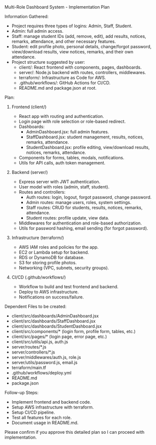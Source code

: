 Multi-Role Dashboard System - Implementation Plan

Information Gathered:
- Project requires three types of logins: Admin, Staff, Student.
- Admin: full admin access.
- Staff: manage student IDs (add, remove, edit), add results, notices, remarks, attendance, and other necessary features.
- Student: edit profile photo, personal details, change/forgot password, view/download results, view notices, remarks, and their own attendance.
- Project structure suggested by user:
  - client/: React frontend with components, pages, dashboards.
  - server/: Node.js backend with routes, controllers, middlewares.
  - terraform/: Infrastructure as Code for AWS.
  - .github/workflows/: GitHub Actions for CI/CD.
  - README.md and package.json at root.

Plan:

1. Frontend (client/)
   - React app with routing and authentication.
   - Login page with role selection or role-based redirect.
   - Dashboards:
     - AdminDashboard.jsx: full admin features.
     - StaffDashboard.jsx: student management, results, notices, remarks, attendance.
     - StudentDashboard.jsx: profile editing, view/download results, notices, remarks, attendance.
   - Components for forms, tables, modals, notifications.
   - Utils for API calls, auth token management.

2. Backend (server/)
   - Express server with JWT authentication.
   - User model with roles (admin, staff, student).
   - Routes and controllers:
     - Auth routes: login, logout, forgot password, change password.
     - Admin routes: manage users, roles, system settings.
     - Staff routes: CRUD for students, results, notices, remarks, attendance.
     - Student routes: profile update, view data.
   - Middlewares for authentication and role-based authorization.
   - Utils for password hashing, email sending (for forgot password).

3. Infrastructure (terraform/)
   - AWS IAM roles and policies for the app.
   - EC2 or Lambda setup for backend.
   - RDS or DynamoDB for database.
   - S3 for storing profile photos.
   - Networking (VPC, subnets, security groups).

4. CI/CD (.github/workflows/)
   - Workflow to build and test frontend and backend.
   - Deploy to AWS infrastructure.
   - Notifications on success/failure.

Dependent Files to be created:
- client/src/dashboards/AdminDashboard.jsx
- client/src/dashboards/StaffDashboard.jsx
- client/src/dashboards/StudentDashboard.jsx
- client/src/components/* (login form, profile form, tables, etc.)
- client/src/pages/* (login page, error page, etc.)
- client/src/utils/api.js, auth.js
- server/routes/*.js
- server/controllers/*.js
- server/middlewares/auth.js, role.js
- server/utils/password.js, email.js
- terraform/main.tf
- .github/workflows/deploy.yml
- README.md
- package.json

Follow-up Steps:
- Implement frontend and backend code.
- Setup AWS infrastructure with terraform.
- Setup CI/CD pipeline.
- Test all features for each role.
- Document usage in README.md.

Please confirm if you approve this detailed plan so I can proceed with implementation.
